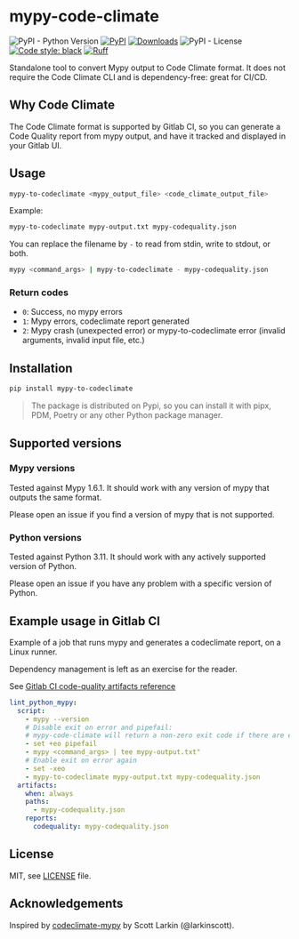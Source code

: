 
# mypy-code-climate

![PyPI - Python Version](https://img.shields.io/pypi/pyversions/mypy-to-codeclimate)
[![PyPI](https://img.shields.io/pypi/v/mypy-to-codeclimate)](https://pypi.org/project/mypy-to-codeclimate/)
[![Downloads](https://static.pepy.tech/badge/mypy-to-codeclimate/month)](https://pepy.tech/project/mypy-to-codeclimate)
![PyPI - License](https://img.shields.io/pypi/l/mypy-to-codeclimate)
[![Code style: black](https://img.shields.io/badge/code%20style-black-000000.svg)](https://github.com/psf/black)
[![Ruff](https://img.shields.io/endpoint?url=https://raw.githubusercontent.com/astral-sh/ruff/main/assets/badge/v2.json)](https://github.com/astral-sh/ruff)

Standalone tool to convert Mypy output to Code Climate format. It does not require the Code Climate CLI and is dependency-free: great for CI/CD.

## Why Code Climate

The Code Climate format is supported by Gitlab CI, so you can generate a Code Quality report from mypy output, and have it tracked and displayed in your Gitlab UI.

## Usage

```bash
mypy-to-codeclimate <mypy_output_file> <code_climate_output_file>
```

Example:

```bash
mypy-to-codeclimate mypy-output.txt mypy-codequality.json
```

You can replace the filename by `-` to read from stdin, write to stdout, or both.

```bash
mypy <command_args> | mypy-to-codeclimate - mypy-codequality.json
```

### Return codes

- `0`: Success, no mypy errors
- `1`: Mypy errors, codeclimate report generated
- `2`: Mypy crash (unexpected error) or mypy-to-codeclimate error (invalid arguments, invalid input file, etc.)

## Installation

```bash
pip install mypy-to-codeclimate
```

> The package is distributed on Pypi, so you can install it with pipx, PDM, Poetry or any other Python package manager.

## Supported versions

### Mypy versions

Tested against Mypy 1.6.1. It should work with any version of mypy that outputs the same format.

Please open an issue if you find a version of mypy that is not supported.

### Python versions

Tested against Python 3.11. It should work with any actively supported version of Python.

Please open an issue if you have any problem with a specific version of Python.

## Example usage in Gitlab CI

Example of a job that runs mypy and generates a codeclimate report, on a Linux runner.

Dependency management is left as an exercise for the reader.

See [Gitlab CI code-quality artifacts reference](https://docs.gitlab.com/ee/ci/yaml/artifacts_reports.html#artifactsreportscodequality)

```yaml
lint_python_mypy:
  script:
    - mypy --version
    # Disable exit on error and pipefail:
    # mypy-code-climate will return a non-zero exit code if there are errors but we want to continue the job to generate the report
    - set +eo pipefail
    - mypy <command_args> | tee mypy-output.txt"
    # Enable exit on error again
    - set -xeo
    - mypy-to-codeclimate mypy-output.txt mypy-codequality.json
  artifacts:
    when: always
    paths:
      - mypy-codequality.json
    reports:
      codequality: mypy-codequality.json
```

## License

MIT, see [LICENSE](LICENSE) file.

## Acknowledgements

Inspired by [codeclimate-mypy](https://github.com/larkinscott/codeclimate-mypy) by Scott Larkin (@larkinscott).
